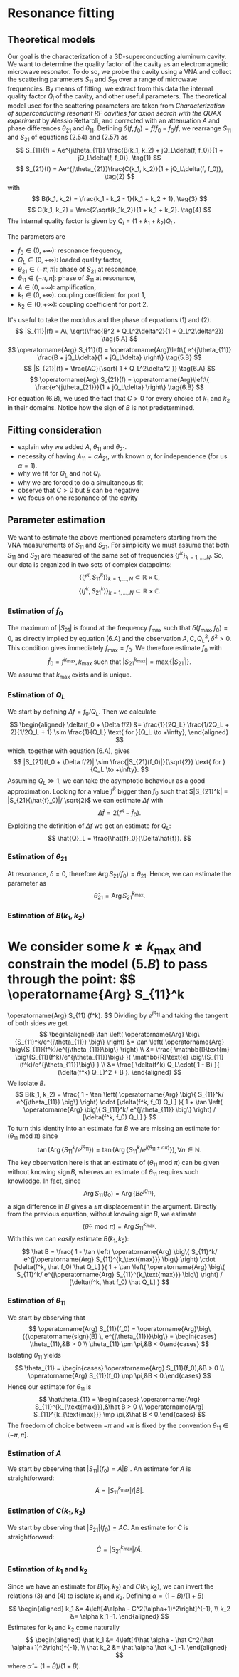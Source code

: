 # Resonance fitting

## Theoretical models
Our goal is the characterization of a 3D-superconducting aluminum cavity. We want to determine the quality factor of the cavity as an electromagnetic microwave resonator. To do so, we probe the cavity using a VNA and collect the scattering parameters $S_{11}$ and $S_{21}$ over a range of microwave frequencies. By means of fitting, we extract from this data the internal quality factor $Q_i$ of the cavity, and other useful parameters. The theoretical model used for the scattering parameters are taken from _Characterization of superconducting resonant RF cavities for axion search with the QUAX experiment_ by Alessio Rettaroli, and corrected with an attenuation $A$ and phase differences $\theta_{21}$ and $\theta_{11}$. Defining ${\delta(f, f_0) = f/f_0 - f_0/f}$, we rearrange $S_{11}$ and $S_{21}$ of equations $(2.54)$ and $(2.57)$ as
$$
S_{11}(f) = Ae^{j\theta_{11}} \frac{B(k_1, k_2) + jQ_L\delta(f, f_0)}{1 + jQ_L\delta(f, f_0)}, \tag{1}
$$
$$
S_{21}(f) = Ae^{j\theta_{21}}\frac{C(k_1, k_2)}{1 + jQ_L\delta(f, f_0)}, \tag{2}
$$
with
$$
B(k_1, k_2) = \frac{k_1 - k_2 - 1}{k_1 + k_2 + 1}, \tag{3}
$$
$$
C(k_1, k_2) = \frac{2\sqrt{k_1k_2}}{1 + k_1 + k_2}. \tag{4}
$$
The internal quality factor is given by $Q_i = (1+k_1+k_2)Q_L$. 

The parameters are
- $f_0 \in (0, +\infty)$: resonance frequency,
- $Q_L \in (0, +\infty)$: loaded quality factor,
- $\theta_{21} \in (-\pi, \pi]$: phase of $S_{21}$ at resonance,
- $\theta_{11} \in (-\pi, \pi]$: phase of $S_{11}$ at resonance,
- $A \in (0, +\infty)$: amplification,
- $k_1 \in (0, +\infty)$: coupling coefficient for port 1,
- $k_2 \in (0, +\infty)$: coupling coefficient for port 2.

It's useful to take the modulus and the phase of equations $(1)$ and $(2)$.
$$
|S_{11}|(f) = A\, \sqrt{\frac{B^2 + Q_L^2\delta^2}{1 + Q_L^2\delta^2}} \tag{5.A}
$$
$$
\operatorname{Arg} S_{11}(f) = \operatorname{Arg}\left\{ e^{j\theta_{11}} \frac{B + jQ_L\delta}{1 + jQ_L\delta} \right\} \tag{5.B}
$$
$$
|S_{21}|(f) = \frac{AC}{\sqrt{ 1 + Q_L^2\delta^2 }} \tag{6.A}
$$
$$
\operatorname{Arg} S_{21}(f) = \operatorname{Arg}\left\{ \frac{e^{j\theta_{21}}}{1 + jQ_L\delta} \right\} \tag{6.B}
$$
For equation $(6.B)$, we used the fact that $C > 0$ for every choice of $k_1$ and $k_2$ in their domains. Notice how the sign of $B$ is not predetermined.

## Fitting consideration
- explain why we added $A$, $\theta_{11}$ and $\theta_{21}$.
- necessity of having $A_{11} = \alpha A_{21}$, with known $\alpha$, for independence (for us $\alpha = 1$).
- why we fit for $Q_L$ and not $Q_i$.
- why we are forced to do a simultaneous fit
- observe that $C > 0$ but $B$ can be negative
- we focus on one resonance of the cavity

## Parameter estimation
We want to estimate the above mentioned parameters starting from the VNA measurements of $S_{11}$ and $S_{21}$. For simplicity we must assume that both $S_{11}$ and $S_{21}$ are measured of the same set of frequencies $\{f^k\}_{k=1,\dots,N}$. So, our data is organized in two sets of complex datapoints:
$$
\{(f^k, S_{11}^k)\}_{k=1,\dots,N} \subset \mathbb{R}\times \mathbb{C},
$$
$$
\{(f^k, S_{21}^k)\}_{k=1,\dots,N} \subset \mathbb{R}\times \mathbb{C}.
$$

### Estimation of $f_0$
The maximum of $|S_{21}|$ is found at the frequency $f_\text{max}$ such that $\delta(f_\text{max}, f_0) = 0$, as directly implied by equation $(6.A)$ and the observation $A,C,Q_L^2,\delta^2>0$. This condition gives immediately $f_\text{max} = f_0$. We therefore estimate $f_0$ with
$$
\hat f_0 = f^{k_\text{max}},\, k_\text{max}\text{ such that }|S^{k_\text{max}}_{21}| = \max_i \{|S^i_{21}|\}.
$$
We assume that $k_\text{max}$ exists and is unique.

### Estimation of $Q_L$
We start by defining $\Delta f = f_0/Q_L$. Then we calculate
$$
\begin{aligned}
\delta(f_0 + \Delta f/2) &= \frac{1}{2Q_L} \frac{1/2Q_L + 2}{1/2Q_L + 1} \sim \frac{1}{Q_L} \text{ for }{Q_L \to +\infty},
\end{aligned}
$$
which, together with equation (6.A), gives
$$
|S_{21}(f_0 + \Delta f/2)| \sim \frac{|S_{21}(f_0)|}{\sqrt{2}} \text{ for }{Q_L \to +\infty}.
$$
Assuming $Q_L \gg 1$, we can take the asymptotic behaviour as a good approximation. 
Looking for a value $f^k$ bigger than $f_0$ such that $|S_{21}^k| = |S_{21}(\hat{f}_0)|/ \sqrt{2}$ we can estimate $\Delta f$ with
$$
{\Delta \hat{f}} = 2(f^k - \hat{f}_0).
$$
Exploiting the definition of $\Delta f$ we get an estimate for $Q_L$:
$$
\hat{Q}_L = \frac{\hat{f}_0}{\Delta\hat{f}}.
$$

### Estimation of $\theta_{21}$
At resonance, $\delta = 0$, therefore $\operatorname{Arg}S_{21}(f_0) = \theta_{21}$.
Hence, we can estimate the parameter as
$$
\hat{\theta}_{21} = \operatorname{Arg}S_{21}^{k_\text{max}}.
$$

### Estimation of $B(k_1, k_2)$
We consider some $k \neq k_\text{max}$ and constrain the model $(5.B)$ to pass through the point:
$$
\operatorname{Arg} S_{11}^k
= 
\operatorname{Arg} S_{11} (f^k). 
$$ 
Dividing by $e^{j\theta_{11}}$ and taking the tangent of both sides we get
$$
\begin{aligned}
\tan \left( 
    \operatorname{Arg} \big\{S_{11}^k/e^{j\theta_{11}} \big\} 
\right)
&= \tan \left( 
    \operatorname{Arg} \big\{S_{11}(f^k)/e^{j\theta_{11}}\big\} 
\right) \\
&= \frac{
    \mathbb{I}\text{m} \big\{S_{11}(f^k)/e^{j\theta_{11}}\big\}
}{
    \mathbb{R}\text{e} \big\{S_{11}(f^k)/e^{j\theta_{11}}\big\}
} \\
&= \frac{
    \delta(f^k) Q_L\cdot( 1 - B)
}{
    (\delta(f^k) Q_L)^2 + B
}.
\end{aligned}
$$
We isolate $B$.
$$
B(k_1, k_2) = \frac{
    1 - \tan \left( 
    \operatorname{Arg} \big\{ S_{11}^k/ e^{j\theta_{11}} \big\} 
\right) \cdot [\delta(f^k, f_0) Q_L]
}{
    1 + \tan \left( 
    \operatorname{Arg} \big\{ S_{11}^k/ e^{j\theta_{11}} \big\} 
\right) / [\delta(f^k, f_0) Q_L]
}
$$
To turn this identity into an estimate for $B$ we are missing an estimate for $(\theta_{11} \text{ mod } \pi)$ since
$$
\tan\left( \operatorname{Arg} \big\{ S_{11}^k/ e^{j\theta_{11}} \big\}\right) = 
\tan\left( \operatorname{Arg} \big\{ S_{11}^k/ e^{j(\theta_{11}\pm n\pi)} \big\}\right),\, \forall n \in \mathbb{N}.
$$
The key observation here is that an estimate of $(\theta_{11} \text{ mod } \pi)$ can be given without knowing $\operatorname{sign} B$, whereas an estimate of $\theta_{11}$ requires such knowledge. In fact, since
$$
\operatorname{Arg} S_{11}(f_0) = \operatorname{Arg}\big\{{Be^{j\theta_{11}}}\big\},
$$
a sign difference in $B$ gives a $\pm\pi$ displacement in the argument. Directly from the previous equation, without knowing $\operatorname{sign}B$, we estimate
$$
(\hat\theta_{11} \text{ mod } \pi) = \operatorname{Arg} S_{11}^{k_\text{max}}.
$$
With this we can _easily_ estimate $B(k_1, k_2)$:
$$
\hat B = \frac{
    1 - \tan \left( 
    \operatorname{Arg} \big\{ S_{11}^k/ e^{j\operatorname{Arg} S_{11}^{k_\text{max}}} \big\} 
\right) \cdot [\delta(f^k, \hat f_0) \hat Q_L]
}{
    1 + \tan \left( 
    \operatorname{Arg} \big\{ S_{11}^k/ e^{j\operatorname{Arg} S_{11}^{k_\text{max}}} \big\} 
\right) / [\delta(f^k, \hat f_0) \hat Q_L]
}
$$

### Estimation of $\theta_{11}$
We start by observing that
$$
\operatorname{Arg} S_{11}(f_0) = \operatorname{Arg}\big\{{\operatorname{sign}(B) \, e^{j\theta_{11}}}\big\} = \begin{cases} \theta_{11},&B > 0 \\ \theta_{11} \pm \pi,&B < 0\end{cases}
$$
Isolating $\theta_{11}$ yields
$$
\theta_{11} = \begin{cases} \operatorname{Arg} S_{11}(f_0),&B > 0 \\ \operatorname{Arg} S_{11}(f_0) \mp \pi,&B < 0.\end{cases}
$$
Hence our estimate for $\theta_{11}$ is 
$$
\hat\theta_{11} = \begin{cases} \operatorname{Arg} S_{11}^{k_{\text{max}}},&\hat B > 0 \\ \operatorname{Arg} S_{11}^{k_{\text{max}}} \mp \pi,&\hat B < 0.\end{cases}
$$
The freedom of choice between $-\pi$ and $+\pi$ is fixed by the convention ${\theta_{11} \in (-\pi, \pi]}$. 

### Estimation of $A$
We start by observing that $|S_{11}|(f_0) = A|B|$.
An estimate for $A$ is straightforward:
$$
\hat A = {|S_{11}^{k_\text{max}}|}/{|\hat B|}.
$$

### Estimation of $C(k_1, k_2)$
We start by observing that $|S_{21}|(f_0) = AC$.
An estimate for $C$ is straightforward:
$$
\hat C = {|S_{21}^{k_\text{max}}|}/{\hat A}.
$$

### Estimation of $k_1$ and $k_2$
Since we have an estimate for $B(k_1, k_2)$ and $C(k_1, k_2)$, we can invert the relations $(3)$ and $(4)$ to isolate $k_1$ and $k_2$. Defining $\alpha = (1-B) / (1+B)$
$$
\begin{aligned}
k_1 &= 4\left[4\alpha - C^2(\alpha+1)^2\right]^{-1}, \\
k_2 &= \alpha k_1 -1.
\end{aligned}
$$
Estimates for $k_1$ and $k_2$ come naturally
$$
\begin{aligned}
\hat k_1 &= 4\left[4\hat \alpha - \hat C^2(\hat \alpha+1)^2\right]^{-1}, \\
\hat k_2 &= \hat \alpha \hat k_1 -1.
\end{aligned}
$$
where $\hat \alpha = (1-\hat B) / (1+\hat B)$.


